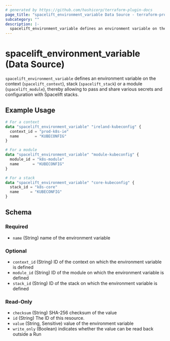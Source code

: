 ```yaml
---
# generated by https://github.com/hashicorp/terraform-plugin-docs
page_title: "spacelift_environment_variable Data Source - terraform-provider-spacelift"
subcategory: ""
description: |-
  spacelift_environment_variable defines an environment variable on the context (spacelift_context), stack (spacelift_stack) or a module (spacelift_module), thereby allowing to pass and share various secrets and configuration with Spacelift stacks.
---
```


# spacelift_environment_variable (Data Source)

`spacelift_environment_variable` defines an environment variable on the context (`spacelift_context`), stack (`spacelift_stack`) or a module (`spacelift_module`), thereby allowing to pass and share various secrets and configuration with Spacelift stacks.

## Example Usage

```terraform
# For a context
data "spacelift_environment_variable" "ireland-kubeconfig" {
  context_id = "prod-k8s-ie"
  name       = "KUBECONFIG"
}

# For a module
data "spacelift_environment_variable" "module-kubeconfig" {
  module_id = "k8s-module"
  name      = "KUBECONFIG"
}

# For a stack
data "spacelift_environment_variable" "core-kubeconfig" {
  stack_id = "k8s-core"
  name     = "KUBECONFIG"
}
```

<!-- schema generated by tfplugindocs -->
## Schema

### Required

- `name` (String) name of the environment variable

### Optional

- `context_id` (String) ID of the context on which the environment variable is defined
- `module_id` (String) ID of the module on which the environment variable is defined
- `stack_id` (String) ID of the stack on which the environment variable is defined

### Read-Only

- `checksum` (String) SHA-256 checksum of the value
- `id` (String) The ID of this resource.
- `value` (String, Sensitive) value of the environment variable
- `write_only` (Boolean) indicates whether the value can be read back outside a Run
